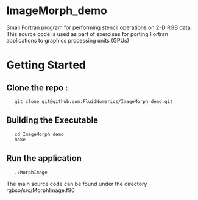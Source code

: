 # ImageMorph_demo
Small Fortran program for performing stencil operations on 2-D RGB data.
This source code is used as part of exercises for porting Fortran applications to graphics processing units (GPUs)

# Getting Started
   ## Clone the repo : 
       git clone git@github.com:FluidNumerics/ImageMorph_demo.git

   ## Building the Executable
       cd ImageMorph_demo
       make
   
   ## Run the application
       ./MorphImage
       
The main source code can be found under the directory
        rgbso/src/MorphImage.f90 
